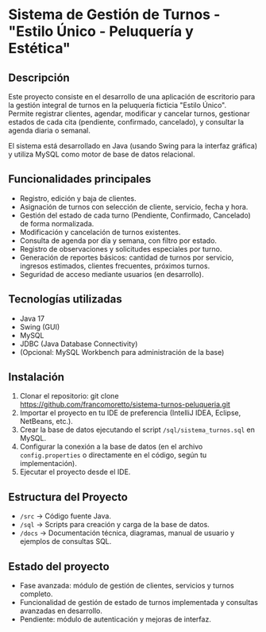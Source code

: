 # Sistema de Gestión de Turnos - "Estilo Único - Peluquería y Estética"

## Descripción

Este proyecto consiste en el desarrollo de una aplicación de escritorio para la gestión integral de turnos en la peluquería ficticia "Estilo Único".  
Permite registrar clientes, agendar, modificar y cancelar turnos, gestionar estados de cada cita (pendiente, confirmado, cancelado), y consultar la agenda diaria o semanal.

El sistema está desarrollado en Java (usando Swing para la interfaz gráfica) y utiliza MySQL como motor de base de datos relacional.

## Funcionalidades principales

- Registro, edición y baja de clientes.
- Asignación de turnos con selección de cliente, servicio, fecha y hora.
- Gestión del estado de cada turno (Pendiente, Confirmado, Cancelado) de forma normalizada.
- Modificación y cancelación de turnos existentes.
- Consulta de agenda por día y semana, con filtro por estado.
- Registro de observaciones y solicitudes especiales por turno.
- Generación de reportes básicos: cantidad de turnos por servicio, ingresos estimados, clientes frecuentes, próximos turnos.
- Seguridad de acceso mediante usuarios (en desarrollo).

## Tecnologías utilizadas

- Java 17
- Swing (GUI)
- MySQL
- JDBC (Java Database Connectivity)
- (Opcional: MySQL Workbench para administración de la base)

## Instalación

1. Clonar el repositorio:
   git clone https://github.com/francomoretto/sistema-turnos-peluqueria.git
2. Importar el proyecto en tu IDE de preferencia (IntelliJ IDEA, Eclipse, NetBeans, etc.).
3. Crear la base de datos ejecutando el script `/sql/sistema_turnos.sql` en MySQL.
4. Configurar la conexión a la base de datos (en el archivo `config.properties` o directamente en el código, según tu implementación).
5. Ejecutar el proyecto desde el IDE.

## Estructura del Proyecto

- `/src` → Código fuente Java.
- `/sql` → Scripts para creación y carga de la base de datos.
- `/docs` → Documentación técnica, diagramas, manual de usuario y ejemplos de consultas SQL.

## Estado del proyecto

- Fase avanzada: módulo de gestión de clientes, servicios y turnos completo.
- Funcionalidad de gestión de estado de turnos implementada y consultas avanzadas en desarrollo.
- Pendiente: módulo de autenticación y mejoras de interfaz.

